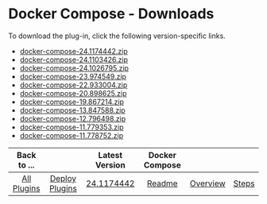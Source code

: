 
# Docker Compose - Downloads

To download the plug-in, click the following version-specific links.

- [docker-compose-24.1174442.zip](https://raw.githubusercontent.com/UrbanCode/IBM-UCD-PLUGINS/main/files/docker-compose/ucd-docker-compose-24.1174442.zip)
- [docker-compose-24.1103426.zip](https://raw.githubusercontent.com/UrbanCode/IBM-UCD-PLUGINS/main/files/docker-compose/docker-compose-24.1103426.zip)
- [docker-compose-24.1026795.zip](https://raw.githubusercontent.com/UrbanCode/IBM-UCD-PLUGINS/main/files/docker-compose/docker-compose-24.1026795.zip)
- [docker-compose-23.974549.zip](https://raw.githubusercontent.com/UrbanCode/IBM-UCD-PLUGINS/main/files/docker-compose/docker-compose-23.974549.zip)
- [docker-compose-22.933004.zip](https://raw.githubusercontent.com/UrbanCode/IBM-UCD-PLUGINS/main/files/docker-compose/docker-compose-22.933004.zip)
- [docker-compose-20.898625.zip](https://raw.githubusercontent.com/UrbanCode/IBM-UCD-PLUGINS/main/files/docker-compose/docker-compose-20.898625.zip)
- [docker-compose-19.867214.zip](https://raw.githubusercontent.com/UrbanCode/IBM-UCD-PLUGINS/main/files/docker-compose/docker-compose-19.867214.zip)
- [docker-compose-13.847588.zip](https://raw.githubusercontent.com/UrbanCode/IBM-UCD-PLUGINS/main/files/docker-compose/docker-compose-13.847588.zip)
- [docker-compose-12.796498.zip](https://raw.githubusercontent.com/UrbanCode/IBM-UCD-PLUGINS/main/files/docker-compose/docker-compose-12.796498.zip)
- [docker-compose-11.779353.zip](https://raw.githubusercontent.com/UrbanCode/IBM-UCD-PLUGINS/main/files/docker-compose/docker-compose-11.779353.zip)
- [docker-compose-11.778752.zip](https://raw.githubusercontent.com/UrbanCode/IBM-UCD-PLUGINS/main/files/docker-compose/docker-compose-11.778752.zip)

|Back to ...||Latest Version|Docker Compose |||
| :---: | :---: | :---: | :---: | :---: | :---: |
|[All Plugins](../../index.md)|[Deploy Plugins](../README.md)|[24.1174442](https://raw.githubusercontent.com/UrbanCode/IBM-UCD-PLUGINS/main/files/docker-compose/ucd-docker-compose-24.1174442.zip)|[Readme](README.md)|[Overview](overview.md)|[Steps](steps.md)|
